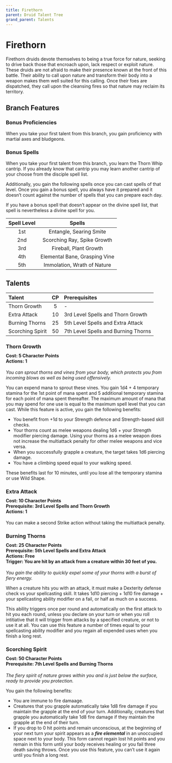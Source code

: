 ```yaml
---
title: Firethorn
parent: Druid Talent Tree
grand_parent: Talents
---
```


# Firethorn
Firethorn druids devote themselves to being a true force for nature, seeking to drive back those that encroach upon, lack respect or exploit nature. These druids are not afraid to make their presence known at the front of this battle. Their ability to call upon nature and transform their body into a weapon makes them well suited for this calling. Once their foes are dispatched, they call upon the cleansing fires so that nature may reclaim its territory.

## Branch Features

### Bonus Proficiencies
When you take your first talent from this branch, you gain proficiency with martial axes and bludgeons.

### Bonus Spells
When you take your first talent from this branch, you learn the Thorn Whip cantrip. If you already know that cantrip you may learn another cantrip of your choose from the disciple spell list. 

Additionally, you gain the following spells once you can cast spells of that level. Once you gain a bonus spell, you always have it prepared and it doesn’t count against the number of spells that you can prepare each day.

If you have a bonus spell that doesn’t appear on the divine spell list, that spell is nevertheless a divine spell for you.

| Spell Level | Spells |
|:-----------:|:------:|
| 1st | Entangle, Searing Smite |
| 2nd | Scorching Ray, Spike Growth |
| 3rd | Fireball, Plant Growth |
| 4th | Elemental Bane, Grasping Vine |
| 5th | Immolation, Wrath of Nature |

## Talents

| Talent | CP | Prerequisites |
|:-------|:--:|:--------------|
| Thorn Growth     | 5  | - |   
| Extra Attack     | 10 | 3rd Level Spells and Thorn Growth |   
| Burning Thorns   | 25 | 5th Level Spells and Extra Attack |   
| Scorching Spirit | 50 | 7th Level Spells and Burning Thorns |  

### Thorn Growth

<div style="margin-top:-10px;"></div>

#### **Cost:** 5 Character Points<br>**Actions:** 1
*You can sprout thorns and vines from your body, which protects you from incoming blows as well as being used offensively.* 

You can expend mana to sprout these vines. You gain 1d4 + 4 temporary stamina for the 1st point of mana spent and 5 additional temporary stamina for each point of mana spent thereafter. The maximum amount of mana that you may spend for one use is equal to the maximum spell level that you can cast. While this feature is active, you gain the following benefits:
* You benefit from +1d to your Strength defence and Strength-based skill checks.
* Your thorns count as melee weapons dealing 1d6 + your Strength modifier piercing damage. Using your thorns as a melee weapon does not increase the multiattack penalty for other melee weapons and vice versa.
* When you successfully grapple a creature, the target takes 1d6 piercing damage.
* You have a climbing speed equal to your walking speed.

These benefits last for 10 minutes, until you lose all the temporary stamina or use Wild Shape.

### Extra Attack

<div style="margin-top:-10px;"></div>

#### **Cost:** 10 Character Points<br>**Prerequisite:** 3rd Level Spells and Thorn Growth<br>**Actions:** 1
You can make a second Strike action without taking the multiattack penalty.

### Burning Thorns

<div style="margin-top:-10px;"></div>

#### **Cost:** 25 Character Points<br>**Prerequisite:** 5th Level Spells and Extra Attack<br>**Actions:** Free<br>**Trigger:** You are hit by an attack from a creature within 30 feet of you.
*You gain the ability to quickly expel some of your thorns with a burst of fiery energy.*

When a creature hits you with an attack, it must make a Dexterity defense check vs your spellcasting skill. It takes 1d10 piercing + 1d10 fire damage + your spellcasting ability modifier on a fail, or half as much on a success.

This ability triggers once per round and automatically on the first attack to hit you each round, unless you declare on your turn or when you roll intitiative that it will trigger from attacks by a specified creature, or not to use it at all. You can use this feature a number of times equal to your spellcasting ability modifier and you regain all expended uses when you finish a long rest. 

### Scorching Spirit

<div style="margin-top:-10px;"></div>

#### **Cost:** 50 Character Points<br>**Prerequisite:** 7th Level Spells and Burning Thorns
*The fiery spirit of nature grows within you and is just below the surface, ready to provide you protection.*

You gain the following benefits:
* You are immune to fire damaage.
* Creatures that you grapple automatically take 1d8 fire damage if you maintain the grapple at the end of your turn. Additionally, creatures that grapple you automatically take 1d8 fire damage if they maintain the grapple at the end of their turn. 
* If you drop to 0 hit points and remain unconscious, at the beginning of your next turn your spirit appears as a ***fire elemental*** in an unoccupied space next to your body. This form cannot regain lost hit points and you remain in this form until your body receives healing or you fail three death saving throws. Once you use this feature, you can’t use it again until you finish a long rest.
